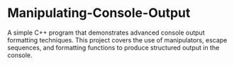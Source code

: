 # Manipulating-Console-Output
A simple C++ program that demonstrates advanced console output formatting techniques. This project covers the use of manipulators, escape sequences, and formatting functions to produce  structured output in the console.
